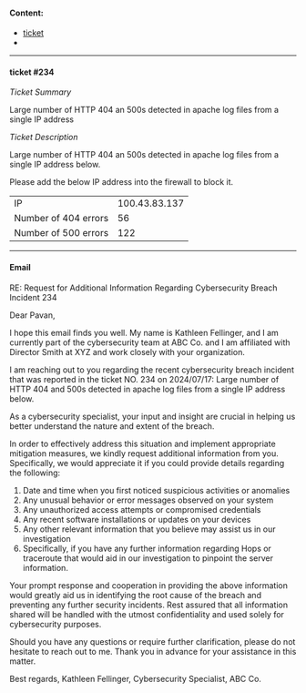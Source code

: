 #### Content:
- [ticket](#ticket-234)
- 

---
#### ticket #234
*Ticket Summary*

Large number of HTTP 404 an 500s detected in apache log files from a single IP address

*Ticket Description*

Large number of HTTP 404 an 500s detected in apache log files from a single IP address below.

Please add the below IP address into the firewall to block it.

|  |  |
| - | - |
| IP | 100.43.83.137 |
| Number of 404 errors | 56 |
| Number of 500 errors | 122 |

---
#### Email 
RE: Request for Additional Information Regarding Cybersecurity Breach Incident 234

Dear Pavan,

I hope this email finds you well. My name is Kathleen Fellinger, and I am currently part of the cybersecurity team at ABC Co. and I am affiliated with Director Smith at XYZ and work closely with your organization.

I am reaching out to you regarding the recent cybersecurity breach incident that was reported in the ticket NO. 234 on 2024/07/17: Large number of HTTP 404 and 500s detected in apache log files from a single IP address below.

As a cybersecurity specialist, your input and insight are crucial in helping us better understand the nature and extent of the breach. 

In order to effectively address this situation and implement appropriate mitigation measures, we kindly request additional information from you. Specifically, we would appreciate it if you could provide details regarding the following:

1. Date and time when you first noticed suspicious activities or anomalies
2. Any unusual behavior or error messages observed on your system
3. Any unauthorized access attempts or compromised credentials
4. Any recent software installations or updates on your devices
5. Any other relevant information that you believe may assist us in our investigation
6. Specifically, if you have any further information regarding Hops or traceroute that would aid in our investigation to pinpoint the server information.

Your prompt response and cooperation in providing the above information would greatly aid us in identifying the root cause of the breach and preventing any further security incidents. Rest assured that all information shared will be handled with the utmost confidentiality and used solely for cybersecurity purposes. 

Should you have any questions or require further clarification, please do not hesitate to reach out to me. Thank you in advance for your assistance in this matter. 

Best regards, 
Kathleen Fellinger, Cybersecurity Specialist, ABC Co.


